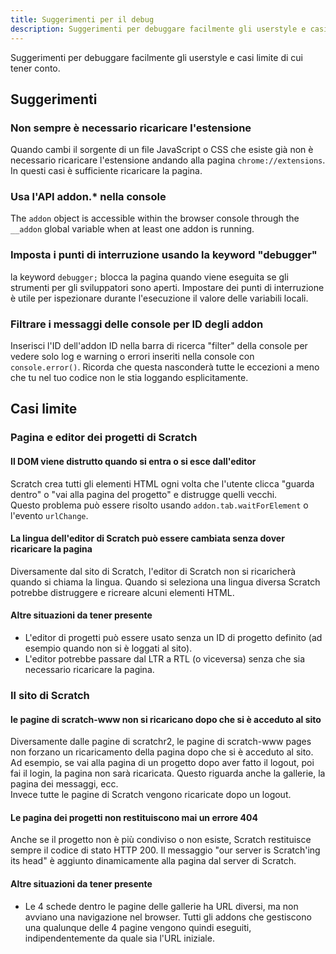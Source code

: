 ```yaml
---
title: Suggerimenti per il debug
description: Suggerimenti per debuggare facilmente gli userstyle e casi limite di cui tener conto.
---
```


Suggerimenti per debuggare facilmente gli userstyle e casi limite di cui tener conto.

## Suggerimenti

### Non sempre è necessario ricaricare l'estensione

Quando cambi il sorgente di un file JavaScript o CSS che esiste già non è necessario ricaricare l'estensione andando alla pagina `chrome://extensions`. In questi casi è sufficiente ricaricare la pagina.

### Usa l'API addon.* nella console

The `addon` object is accessible within the browser console through the `__addon` global variable when at least one addon is running.

### Imposta i punti di interruzione usando la keyword "debugger"

la keyword `debugger;` blocca la pagina quando viene eseguita se gli strumenti per gli sviluppatori sono aperti. Impostare dei punti di interruzione è utile per ispezionare durante l'esecuzione il valore delle variabili locali.

### Filtrare i messaggi delle console per ID degli addon

Inserisci l'ID dell'addon ID nella barra di ricerca "filter" della console per vedere solo log e warning o errori inseriti nella console con `console.error()`. Ricorda che questa nasconderà tutte le eccezioni a meno che tu nel tuo codice non le stia loggando esplicitamente.


## Casi limite


### Pagina e editor dei progetti di Scratch


#### Il DOM viene distrutto quando si entra o si esce dall'editor

Scratch crea tutti gli elementi HTML ogni volta che l'utente clicca "guarda dentro" o "vai alla pagina del progetto" e distrugge quelli vecchi.  
Questo problema può essere risolto usando `addon.tab.waitForElement` o l'evento `urlChange`.

#### La lingua dell'editor di Scratch può essere cambiata senza dover ricaricare la pagina

Diversamente dal sito di Scratch, l'editor di Scratch non si ricaricherà quando si chiama la lingua. Quando si seleziona una lingua diversa Scratch potrebbe distruggere e ricreare alcuni elementi HTML.

#### Altre situazioni da tener presente

- L'editor di progetti può essere usato senza un ID di progetto definito (ad esempio quando non si è loggati al sito).
- L'editor potrebbe passare dal LTR a RTL (o viceversa) senza che sia necessario ricaricare la pagina.


### Il sito di Scratch

#### le pagine di scratch-www non si ricaricano dopo che si è acceduto al sito

Diversamente dalle pagine di scratchr2, le pagine di scratch-www pages non forzano un ricaricamento della pagina dopo che si è acceduto al sito. Ad esempio, se vai alla pagina di un progetto dopo aver fatto il logout, poi fai il login, la pagina non sarà ricaricata. Questo riguarda anche la gallerie, la pagina dei messaggi, ecc.  
Invece tutte le pagine di Scratch vengono ricaricate dopo un logout.

#### Le pagina dei progetti non restituiscono mai un errore 404

Anche se il progetto non è più condiviso o non esiste, Scratch restituisce sempre il codice di stato HTTP 200. Il messaggio "our server is Scratch'ing its head" è aggiunto dinamicamente alla pagina dal server di Scratch.

#### Altre situazioni da tener presente

- Le 4 schede dentro le pagine delle gallerie ha URL diversi, ma non avviano una navigazione nel browser. Tutti gli addons che gestiscono una qualunque delle 4 pagine vengono quindi eseguiti, indipendentemente da quale sia l'URL iniziale.
